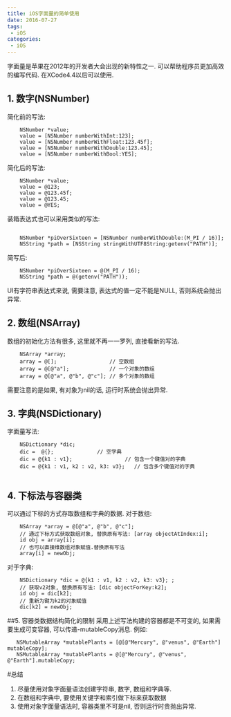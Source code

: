 ```yaml
---
title: iOS字面量的简单使用
date: 2016-07-27
tags:
 - iOS
categories:
 - iOS
---
```

字面量是苹果在2012年的开发者大会出现的新特性之一. 可以帮助程序员更加高效的编写代码. 在XCode4.4以后可以使用.

## 1. 数字(NSNumber)

简化前的写法:

```
    NSNumber *value;
    value = [NSNumber numberWithInt:123];
    value = [NSNumber numberWithFloat:123.45f];
    value = [NSNumber numberWithDouble:123.45];
    value = [NSNumber numberWithBool:YES];

```
简化后的写法:

```
    NSNumber *value;
    value = @123;
    value = @123.45f;
    value = @123.45;
    value = @YES;

```
装箱表达式也可以采用类似的写法:

```

    NSNumber *piOverSixteen = [NSNumber numberWithDouble:(M_PI / 16)];
    NSString *path = [NSString stringWithUTF8String:getenv("PATH")];

```

简写后:

```
    NSNumber *piOverSixteen = @(M_PI / 16);
    NSString *path = @(getenv("PATH"));
```

UI有字符串表达式来说, 需要注意, 表达式的值一定不能是NULL, 否则系统会抛出异常.

## 2. 数组(NSArray)

数组的初始化方法有很多, 这里就不再一一罗列, 直接看新的写法.

```
    NSArray *array;
    array = @[];                 // 空数组
    array = @[@"a"];             // 一个对象的数组
    array = @[@"a", @"b", @"c"]; // 多个对象的数组
```
需要注意的是如果, 有对象为nil的话, 运行时系统会抛出异常.
## 3. 字典(NSDictionary)
字面量写法:

```
    NSDictionary *dic;
    dic =  @{};              // 空字典
    dic = @{k1 : v1};                 // 包含一个键值对的字典
    dic = @{k1 : v1, k2 : v2, k3: v3};   // 包含多个键值对的字典
    

```
## 4. 下标法与容器类
可以通过下标的方式存取数组和字典的数据.
对于数组:

```
    NSArray *array = @[@"a", @"b", @"c"];
    // 通过下标方式获取数组对象, 替换原有写法: [array objectAtIndex:i];
    id obj = array[i];
    // 也可以直接维数组对象赋值.替换原有写法
    array[i] = newObj;
```
对于字典:

```
    NSDictionary *dic = @{k1 : v1, k2 : v2, k3: v3}; ;
    // 获取v2对象, 替换原有写法: [dic objectForKey:k2];
    id obj = dic[k2];
    // 重新为键为k2的对象赋值
    dic[k2] = newObj;
```
##5. 容器类数据结构简化的限制
采用上述写法构建的容器都是不可变的, 如果需要生成可变容器, 可以传递-mutableCopy消息. 例如:

```
   NSMutableArray *mutablePlants = [@[@"Mercury", @"venus", @"Earth"] mutableCopy];
   NSMutableArray *mutablePlants = @[@"Mercury", @"venus", @"Earth"].mutableCopy;
```

#总结
1. 尽量使用对象字面量语法创建字符串, 数字, 数组和字典等. 
2. 在数组和字典中, 要使用关键字和索引做下标来获取数据
3. 使用对象字面量语法时, 容器类里不可是nil, 否则运行时贵抛出异常.